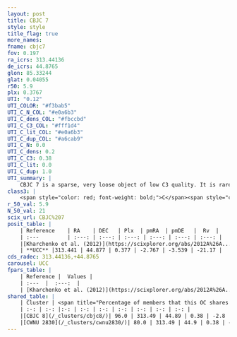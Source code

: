 ```yaml
---
layout: post
title: CBJC 7
style: style
title_flag: true
more_names: 
fname: cbjc7
fov: 0.197
ra_icrs: 313.44136
de_icrs: 44.8765
glon: 85.33244
glat: 0.04055
r50: 5.9
plx: 0.3767
UTI: "0.12"
UTI_COLOR: "#f3bab5"
UTI_C_N_COL: "#e0a6b3"
UTI_C_dens_COL: "#fbccbd"
UTI_C_C3_COL: "#fff1d4"
UTI_C_lit_COL: "#e0a6b3"
UTI_C_dup_COL: "#a6cab9"
UTI_C_N: 0.0
UTI_C_dens: 0.2
UTI_C_C3: 0.38
UTI_C_lit: 0.0
UTI_C_dup: 1.0
UTI_summary: |
    CBJC 7 is a sparse, very loose object of low C3 quality. It is rarely studied in the literature, with no articles listed in the last 13 years.<br><br>This object shares a large percentage of members with at least one entry reported in the same catalogue.<br><br><span style="color: #99180f; font-weight: bold;">Warning: </span>contains less than 25 stars with <i>P>0.5</i> estimated.
class3: |
    <span style="color: red; font-weight: bold;">C</span><span style="color: #FFC300; font-weight: bold;">B</span>
r_50_val: 5.9
N_50_val: 21
scix_url: CBJC%207
posit_table: |
    | Reference    | RA    | DEC   | Plx  | pmRA  | pmDE   |  Rv  |
    | :---         | :---: | :---: | :---: | :---: | :---: | :---: |
    |[Kharchenko et al. (2012)](https://scixplorer.org/abs/2012A%26A...543A.156K) | 313.397 | 44.789 | -- | -6.69 | -2.22 | -- |
    | **UCC** |313.441 | 44.877 | 0.377 | -2.767 | -3.539 | -21.17 | 
cds_radec: 313.44136,+44.8765
carousel: UCC
fpars_table: |
    | Reference |  Values |
    | :---  |  :---:  |
    | [Kharchenko et al. (2012)](https://scixplorer.org/abs/2012A%26A...543A.156K) | `e_bv=2.29, distance=4494, log_age=7.915` |
shared_table: |
    | Cluster | <span title="Percentage of members that this OC shares with the ones listed">%</span>   | RA   | DEC   | Plx   | pmRA  | pmDE  | Rv | UTI |
    | :-: | :-: |:-: | :-: | :-: | :-: | :-: | :-: | :-: |
    |[CBJC 8](/_clusters/cbjc8/)| 96.0 | 313.49 | 44.89 | 0.38 | -2.8 | -3.52 | -21.17 |0.38 |
    |[CWNU 2830](/_clusters/cwnu2830/)| 80.0 | 313.49 | 44.9 | 0.38 | -2.8 | -3.54 | -21.17 |0.01 |
---
```


